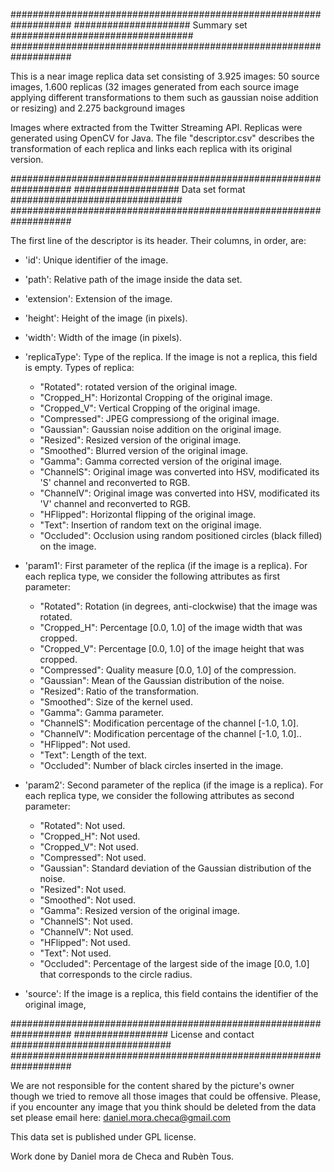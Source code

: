 ###################################################################
##################### Summary set #################################
###################################################################

This is a near image replica data set consisting of 3.925 images: 50 source images, 1.600 replicas (32 images generated from each source image applying different transformations to them such as gaussian noise addition or resizing) and 2.275 background images

Images where extracted from the Twitter Streaming API. Replicas were generated using OpenCV for Java. The file "descriptor.csv" describes the transformation of each replica and links each replica with its original version.

###################################################################
################### Data set format ###############################
###################################################################

The first line of the descriptor is its header. Their columns, in order, are:

- 'id': Unique identifier of the image.
- 'path': Relative path of the image inside the data set.
- 'extension': Extension of the image.
- 'height': Height of the image (in pixels).
- 'width': Width of the image (in pixels).
- 'replicaType': Type of the replica. If the image is not a replica, this field is empty. Types of replica:

	- "Rotated": rotated version of the original image.
	- "Cropped_H": Horizontal Cropping of the original image.
	- "Cropped_V": Vertical Cropping of the original image.
	- "Compressed": JPEG compressiong of the original image.
	- "Gaussian": Gaussian noise addition on the original image.
	- "Resized": Resized version of the original image.
	- "Smoothed": Blurred version of the original image.
	- "Gamma": Gamma corrected version of the original image.
	- "ChannelS": Original image was converted into HSV, modificated its 'S' channel and reconverted to RGB.
	- "ChannelV": Original image was converted into HSV, modificated its 'V' channel and reconverted to RGB.
	- "HFlipped": Horizontal flipping of the original image.
	- "Text": Insertion of random text on the original image.
	- "Occluded": Occlusion using random positioned circles (black filled) on the image.

- 'param1': First parameter of the replica (if the image is a replica). For each replica type, we consider the following attributes as first parameter:

	- "Rotated": Rotation (in degrees, anti-clockwise) that the image was rotated.
	- "Cropped_H": Percentage [0.0, 1.0] of the image width that was cropped.
	- "Cropped_V": Percentage [0.0, 1.0] of the image height that was cropped.
	- "Compressed": Quality measure [0.0, 1.0] of the compression.
	- "Gaussian": Mean of the Gaussian distribution of the noise.
	- "Resized": Ratio of the transformation.
	- "Smoothed": Size of the kernel used.
	- "Gamma": Gamma parameter.
	- "ChannelS": Modification percentage of the channel [-1.0, 1.0].
	- "ChannelV": Modification percentage of the channel [-1.0, 1.0]..
	- "HFlipped": Not used.
	- "Text": Length of the text.
	- "Occluded": Number of black circles inserted in the image.

- 'param2': Second parameter of the replica (if the image is a replica). For each replica type, we consider the following attributes as second parameter:

	- "Rotated": Not used.
	- "Cropped_H": Not used.
	- "Cropped_V": Not used.
	- "Compressed": Not used.
	- "Gaussian": Standard deviation of the Gaussian distribution of the noise.
	- "Resized": Not used.
	- "Smoothed": Not used.
	- "Gamma": Resized version of the original image.
	- "ChannelS": Not used.
	- "ChannelV": Not used.
	- "HFlipped": Not used.
	- "Text": Not used.
	- "Occluded": Percentage of the largest side of the image [0.0, 1.0] that corresponds to the circle radius.

- 'source': If the image is a replica, this field contains the identifier of the original image,


###################################################################
################# License and contact #############################
###################################################################

We are not responsible for the content shared by the picture's owner though we tried to remove all those images that could be offensive. Please, if you encounter any image that you think should be deleted from the data set please email here: daniel.mora.checa@gmail.com

This data set is published under GPL license.

Work done by Daniel mora de Checa and Rubèn Tous.
